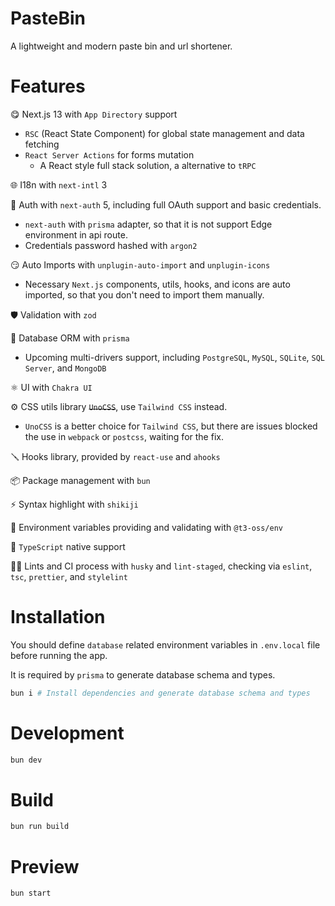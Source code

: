 # PasteBin

A lightweight and modern paste bin and url shortener.

# Features

:yum: Next.js 13 with `App Directory` support
  - `RSC` (React State Component) for global state management and data fetching
  - `React Server Actions` for forms mutation
    - A React style full stack solution, a alternative to `tRPC`

:globe_with_meridians: I18n with `next-intl` 3 

:closed_lock_with_key: Auth with `next-auth` 5, including full OAuth support and basic credentials.
  - `next-auth` with `prisma` adapter, so that it is not support Edge environment in api route.
  - Credentials password hashed with `argon2`

:smirk: Auto Imports with `unplugin-auto-import` and `unplugin-icons`
  - Necessary `Next.js` components, utils, hooks, and icons are auto imported, so that you don't need to import them manually.

:shield: Validation with `zod`

:gem: Database ORM with `prisma`
  - Upcoming multi-drivers support, including `PostgreSQL`, `MySQL`, `SQLite`, `SQL Server`, and `MongoDB`

:atom_symbol: UI with `Chakra UI`

:gear: CSS utils library ~~`UnoCSS`~~, use `Tailwind CSS` instead.
  - `UnoCSS` is a better choice for `Tailwind CSS`, but there are issues blocked the use in `webpack` or `postcss`, waiting for the fix.

:screwdriver: Hooks library, provided by `react-use` and `ahooks`

:package: Package management with `bun`

:zap: Syntax highlight with `shikiji`

:nazar_amulet: Environment variables providing and validating with `@t3-oss/env`

:rainbow: `TypeScript` native support

:policeman: Lints and CI process with `husky` and `lint-staged`, checking via `eslint`, `tsc`, `prettier`, and `stylelint`

# Installation

You should define `database` related environment variables  in `.env.local` file before running the app.

It is required by `prisma` to generate database schema and types.

```bash
bun i # Install dependencies and generate database schema and types
```

# Development

```bash
bun dev
```

# Build

```bash
bun run build
```

# Preview

```bash
bun start
```
